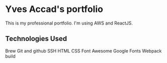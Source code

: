 # Yves Accad's portfolio

This is my professional portfolio. I'm using AWS and ReactJS.

## Technologies Used

Brew
Git and github
SSH
HTML
CSS
Font Awesome
Google Fonts
Webpack build
